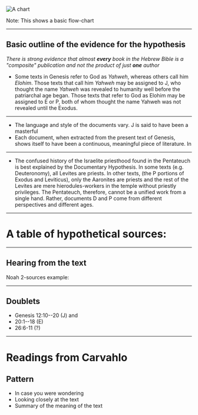 
![A chart](https://dl.dropboxusercontent.com/u/386398/img/img-313/documentaryhypothesis.jpg?raw1)

Note:
This shows a basic flow-chart

---

## Basic outline of the evidence for the hypothesis

*There is strong evidence that almost **every** book in the Hebrew Bible is a "composite" publication and not the product of just **one** author*

- Some texts in Genesis refer to God as *Yahweh*, whereas others call him *Elohim*. Those texts that call him *Yahweh*  may be assigned to J, who thought the name *Yahweh* was revealed to humanity well before the patriarchal age began. Those texts that refer to God as Elohim may be assigned to E or P, both of whom thought the name Yahweh was not revealed until the Exodus. 

---

- The language and style of the documents vary. J is said to have been a masterful 
- Each document, when extracted from the present text of Genesis, shows itself to have been a continuous, meaningful piece of literature. In 
---

- The confused history of the Israelite priesthood found in the Pentateuch is best explained by the Documentary Hypothesis. In some texts (e.g. Deuteronomy), all Levites are priests. In other texts, (the P portions of Exodus and Leviticus), only the Aaronites are priests and the rest of the Levites are mere hierodules-workers in the temple without priestly privileges. The Pentateuch, therefore, cannot be a unified work from a single hand. Rather, documents D and P come from different perspectives and different ages.


---



# A table of hypothetical sources:


---

## Hearing from the text

Noah 2-sources example:


---
## Doublets


- Genesis 12:10--20 (J) and 
- 20:1--18 (E) 
- 26:6-11 (?)


---


# Readings from Carvahlo

## Pattern

- In case you were wondering
- Looking closely at the text
- Summary of the meaning of the text


